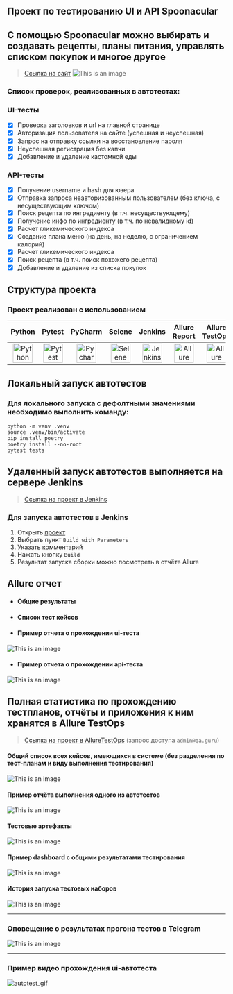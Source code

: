 <h2> Проект по тестированию UI и API Spoonacular 
<h2> С помощью Spoonacular можно выбирать и создавать рецепты, планы питания, управлять списком покупок и многое другое </h2>

> <a target="_blank" href="https://spoonacular.com/">Ссылка на сайт</a>
![This is an image](design/image/spoonacular.png)


<h3> Список проверок, реализованных в автотестах:</h3>

### UI-тесты
- [x] Проверка заголовков и url на главной странице
- [x] Авторизация пользователя на сайте (успешная и неуспешная)
- [x] Запрос на отправку ссылки на восстановление пароля
- [x] Неуспешная регистрация без капчи
- [x] Добавление и удаление кастомной еды

### API-тесты
- [x] Получение username и hash для юзера
- [x] Отправка запроса неавторизованным пользователем (без ключа, с несуществующим ключом)
- [x] Поиск рецепта по ингредиенту (в т.ч. несуществующему)
- [x] Получение инфо по ингредиенту (в т.ч. по невалидному id)
- [x] Расчет гликемического индекса
- [x] Создание плана меню (на день, на неделю, с ограничением калорий)
- [x] Расчет гликемического индекса
- [x] Поиск рецепта (в т.ч. поиск похожего рецепта)
- [x] Добавление и удаление из списка покупок

## Структура проекта
### Проект реализован с использованием
|                                      Python                                       |                                      Pytest                                       |                                       PyCharm                                       |                                   Selene                                    |                                       Jenkins                                       |                              Allure Report                               |                                      Allure TestOps                                      |                                   Telegram                                   |
|:---------------------------------------------------------------------------------:|:---------------------------------------------------------------------------------:|:-----------------------------------------------------------------------------------:|:---------------------------------------------------------------------------:|:-----------------------------------------------------------------------------------:|:------------------------------------------------------------------------:|:----------------------------------------------------------------------------------------:|:----------------------------------------------------------------------------:|
| <img src="/design/icons/python-original.svg" alt="Python" width="45" height="45"> | <img src="/design/icons/pytest-original.svg" alt="Pytest" width="45" height="45"> | <img src="/design/icons/intellij_pycharm.png" alt="Pycharm" width="45" height="45"> |  <img src="/design/icons/selene.png" alt="Selene" width="45" height="45">   | <img src="/design/icons/jenkins-original.svg" alt="Jenkins" width="45" height="45"> | <img src="/design/icons/allure.png" alt="Allure" width="45" height="45"> | <img src="/design/icons/allure_testops.png" alt="Allure TestOps" width="45" height="45"> | <img src="/design/icons/telegram.svg" alt="Telegram" width="45" height="45"> |


## Локальный запуск автотестов
### Для локального запуска с дефолтными значениями необходимо выполнить команду:
```
python -m venv .venv
source .venv/bin/activate
pip install poetry
poetry install --no-root
pytest tests
```

## Удаленный запуск автотестов выполняется на сервере Jenkins
> <a target="_blank" href="https://jenkins.autotests.cloud/job/spoonacular_test_project/">Ссылка на проект в Jenkins</a>

### Для запуска автотестов в Jenkins
1. Открыть <a target="_blank" href="https://jenkins.autotests.cloud/job/spoonacular_test_project/">проект</a>
2. Выбрать пункт `Build with Parameters`
3. Указать комментарий
4. Нажать кнопку `Build`
5. Результат запуска сборки можно посмотреть в отчёте Allure


## Allure отчет


* #### Общие результаты

* #### Список тест кейсов

* #### Пример отчета о прохождении ui-теста
![This is an image](design/image/ui_test_example.png)
* #### Пример отчета о прохождении api-теста
![This is an image](design/image/api_test_example.png)


## Полная статистика по прохождению тестпланов, отчёты и приложения к ним хранятся в Allure TestOps
> <a target="_blank" href="https://allure.autotests.cloud/project/4097/dashboards">Ссылка на проект в AllureTestOps</a> (запрос доступа `admin@qa.guru`)

#### Общий список всех кейсов, имеющихся в системе (без разделения по тест-планам и виду выполнения тестирования)
![This is an image](design/image/test_ops_testcases.png)

#### Пример отчёта выполнения одного из автотестов
![This is an image](design/image/test_ops_example_test.png)

#### Тестовые артефакты
![This is an image](design/image/test_ops_artefacts.png)

#### Пример dashboard с общими результатами тестирования
![This is an image](design/image/dashboard.png)

#### История запуска тестовых наборов
![This is an image](design/image/launch_history.png)

----
### Оповещение о результатах прогона тестов в Telegram
![This is an image](design/image/tg_notification.png)

----
### Пример видео прохождения ui-автотеста
![autotest_gif](design/image/test.gif)


